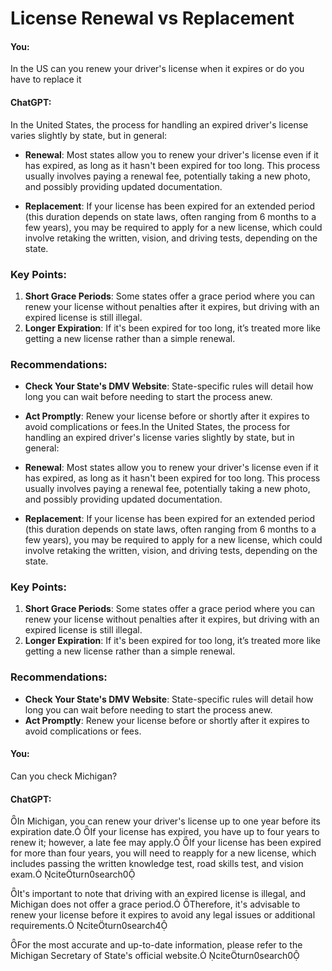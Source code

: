 # License Renewal vs Replacement

#### You:
In the US can you renew your driver's license when it expires or do you have to replace it

#### ChatGPT:
In the United States, the process for handling an expired driver's license varies slightly by state, but in general:

- **Renewal**: Most states allow you to renew your driver's license even if it has expired, as long as it hasn't been expired for too long. This process usually involves paying a renewal fee, potentially taking a new photo, and possibly providing updated documentation.

- **Replacement**: If your license has been expired for an extended period (this duration depends on state laws, often ranging from 6 months to a few years), you may be required to apply for a new license, which could involve retaking the written, vision, and driving tests, depending on the state.

### Key Points:

1. **Short Grace Periods**: Some states offer a grace period where you can renew your license without penalties after it expires, but driving with an expired license is still illegal.
2. **Longer Expiration**: If it's been expired for too long, it’s treated more like getting a new license rather than a simple renewal.

### Recommendations:

- **Check Your State's DMV Website**: State-specific rules will detail how long you can wait before needing to start the process anew.

- **Act Promptly**: Renew your license before or shortly after it expires to avoid complications or fees.In the United States, the process for handling an expired driver's license varies slightly by state, but in general:

- **Renewal**: Most states allow you to renew your driver's license even if it has expired, as long as it hasn't been expired for too long. This process usually involves paying a renewal fee, potentially taking a new photo, and possibly providing updated documentation.

- **Replacement**: If your license has been expired for an extended period (this duration depends on state laws, often ranging from 6 months to a few years), you may be required to apply for a new license, which could involve retaking the written, vision, and driving tests, depending on the state.

### Key Points:

1. **Short Grace Periods**: Some states offer a grace period where you can renew your license without penalties after it expires, but driving with an expired license is still illegal.
2. **Longer Expiration**: If it's been expired for too long, it’s treated more like getting a new license rather than a simple renewal.

### Recommendations:

- **Check Your State's DMV Website**: State-specific rules will detail how long you can wait before needing to start the process anew.
- **Act Promptly**: Renew your license before or shortly after it expires to avoid complications or fees.


#### You:
Can you check Michigan? 

#### ChatGPT:
In Michigan, you can renew your driver's license up to one year before its expiration date. If your license has expired, you have up to four years to renew it; however, a late fee may apply. If your license has been expired for more than four years, you will need to reapply for a new license, which includes passing the written knowledge test, road skills test, and vision exam. citeturn0search0

It's important to note that driving with an expired license is illegal, and Michigan does not offer a grace period. Therefore, it's advisable to renew your license before it expires to avoid any legal issues or additional requirements. citeturn0search4

For the most accurate and up-to-date information, please refer to the Michigan Secretary of State's official website. citeturn0search0
